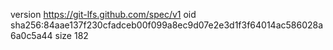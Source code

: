 version https://git-lfs.github.com/spec/v1
oid sha256:84aae137f230cfadceb00f099a8ec9d07e2e3d1f3f64014ac586028a6a0c5a44
size 182
